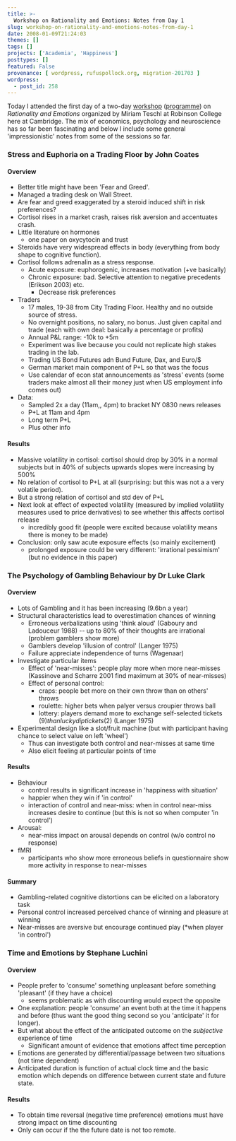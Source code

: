 ```yaml
---
title: >-
  Workshop on Rationality and Emotions: Notes from Day 1
slug: workshop-on-rationality-and-emotions-notes-from-day-1
date: 2008-01-09T21:24:03
themes: []
tags: []
projects: ['Academia', 'Happiness']
posttypes: []
featured: False
provenance: [ wordpress, rufuspollock.org, migration-201703 ]
wordpress:
  - post_id: 258
---
```


Today I attended the first day of a two-day [workshop](http://www.robinson.cam.ac.uk/academic/lectures.php) ([programme](http://www.robinson.cam.ac.uk/academic/robinson_rationality_programme.pdf)) on *Rationality and Emotions* organized by Miriam Teschl at Robinson College here at Cambridge. The mix of economics, psychology and neuroscience has so far been fascinating and below I include some general 'impressionistic' notes from some of the sessions so far.

### Stress and Euphoria on a Trading Floor by John Coates

#### Overview

  * Better title might have been 'Fear and Greed'.
  * Managed a trading desk on Wall Street.
  * Are fear and greed exaggerated by a steroid induced shift in risk preferences?
  * Cortisol rises in a market crash, raises risk aversion and accentuates crash.
  * Little literature on hormones
    * one paper on oxycytocin and trust
  * Steroids have very widespread effects in body (everything from body shape to cognitive function).
  * Cortisol follows adrenalin as a stress response.
    * Acute exposure: euphorogenic, increases motivation (+ve basically)
    * Chronic exposure: bad. Selective attention to negative precedents (Erikson 2003) etc.
      * Decrease risk preferences
  * Traders
    * 17 males, 19-38 from City Trading Floor. Healthy and no outside source of stress.
    * No overnight positions, no salary, no bonus. Just given capital and trade (each with own deal: basically a percentage or profits)
    * Annual P&L range: -10k to +5m
    * Experiment was live because you could not replicate high stakes trading in the lab.
    * Trading US Bond Futures adn Bund Future, Dax, and Euro/$
    * German market main component of P+L so that was the focus
    * Use calendar of econ stat announcements as 'stress' events (some traders make almost all their money just when US employment info comes out)
  * Data:
    * Sampled 2x a day (11am,, 4pm) to bracket NY 0830 news releases
    * P+L at 11am and 4pm
    * Long term P+L
    * Plus other info

#### Results

  * Massive volatility in cortisol: cortisol should drop by 30% in a normal subjects but in 40% of subjects upwards slopes were increasing by 500%
  * No relation of cortisol to P+L at all (surprising: but this was not a a very volatile period).
  * But a strong relation of cortisol and std dev of P+L 
  * Next look at effect of expected volatility (measured by implied volatility measures used to price derivatives) to see whether this affects cortisol release
    * incredibly good fit (people were excited because volatility means there is money to be made)
  * Conclusion: only saw acute exposure effects (so mainly excitement)
    * prolonged exposure could be very different: 'irrational pessimism' (but no evidence in this paper)

### The Psychology of Gambling Behaviour by Dr Luke Clark

#### Overview

  * Lots of Gambling and it has been increasing (9.6bn a year)
  * Structural characteristics lead to overestimation chances of winning
    * Erroneous verbalizations using 'think aloud' (Gaboury and Ladouceur 1988) -- up to 80% of their thoughts are irrational (problem gamblers show more)
    * Gamblers develop 'illusion of control' (Langer 1975)
    * Failure appreciate independence of turns (Wagenaar)
  * Investigate particular items
    * Effect of 'near-misses': people play more when more near-misses (Kassinove and Scharre 2001 find maximum at 30% of near-misses)
    * Effect of personal control:
      * craps: people bet more on their own throw than on others' throws
      * roulette: higher bets when palyer versus croupier throws ball
      * lottery: players demand more to exchange self-selected tickets ($9) than lucky dip tickets ($2) (Langer 1975)
  * Experimental design like a slot/fruit machine (but with participant having chance to select value on left 'wheel')
    * Thus can investigate both control and near-misses at same time
    * Also elicit feeling at particular points of time

#### Results
  
  * Behaviour
    * control results in significant increase in 'happiness with situation'
    * happier when they win if 'in control'
    * interaction of control and near-miss: when in control near-miss increases desire to continue (but this is not so when computer 'in control')
  * Arousal:
    * near-miss impact on arousal depends on control (w/o control no response)
  * fMRI
    * participants who show more erroneous beliefs in questionnaire show more activity in response to near-misses

#### Summary

  * Gambling-related cognitive distortions can be elicited on a laboratory task
  * Personal control increased perceived chance of winning and pleasure at winning
  * Near-misses are aversive but encourage continued play (*when player 'in control')


### Time and Emotions by Stephane Luchini

#### Overview

  * People prefer to 'consume' something unpleasant before something 'pleasant' (if they have a choice)
    * seems problematic as with discounting would expect the opposite
  * One explanation: people 'consume' an event both at the time it happens and before (thus want the good thing second so you 'anticipate' it for longer).
  * But what about the effect of the anticipated outcome on the *subjective* experience of time
    * Significant amount of evidence that emotions affect time perception
  * Emotions are generated by differential/passage between two situations (not time dependent)
  * Anticipated duration is function of actual clock time and the basic emotion which depends on difference between current state and future state.

#### Results

  * To obtain time reversal (negative time preference) emotions must have strong impact on time discounting
  * Only can occur if the the future date is not too remote.


